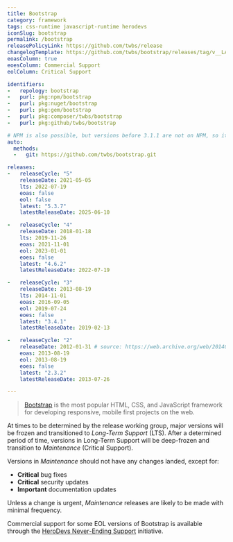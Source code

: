 ```yaml
---
title: Bootstrap
category: framework
tags: css-runtime javascript-runtime herodevs
iconSlug: bootstrap
permalink: /bootstrap
releasePolicyLink: https://github.com/twbs/release
changelogTemplate: https://github.com/twbs/bootstrap/releases/tag/v__LATEST__
eoasColumn: true
eoesColumn: Commercial Support
eolColumn: Critical Support

identifiers:
-   repology: bootstrap
-   purl: pkg:npm/bootstrap
-   purl: pkg:nuget/bootstrap
-   purl: pkg:gem/bootstrap
-   purl: pkg:composer/twbs/bootstrap
-   purl: pkg:github/twbs/bootstrap

# NPM is also possible, but versions before 3.1.1 are not on NPM, so it's better to use git.
auto:
  methods:
  -   git: https://github.com/twbs/bootstrap.git

releases:
-   releaseCycle: "5"
    releaseDate: 2021-05-05
    lts: 2022-07-19
    eoas: false
    eol: false
    latest: "5.3.7"
    latestReleaseDate: 2025-06-10

-   releaseCycle: "4"
    releaseDate: 2018-01-18
    lts: 2019-11-26
    eoas: 2021-11-01
    eol: 2023-01-01
    eoes: false
    latest: "4.6.2"
    latestReleaseDate: 2022-07-19

-   releaseCycle: "3"
    releaseDate: 2013-08-19
    lts: 2014-11-01
    eoas: 2016-09-05
    eol: 2019-07-24
    eoes: false
    latest: "3.4.1"
    latestReleaseDate: 2019-02-13

-   releaseCycle: "2"
    releaseDate: 2012-01-31 # source: https://web.archive.org/web/20140216052758/https://blog.twitter.com/2012/say-hello-to-bootstrap-2
    eoas: 2013-08-19
    eol: 2013-08-19
    eoes: false
    latest: "2.3.2"
    latestReleaseDate: 2013-07-26

---
```


> [Bootstrap](https://getbootstrap.com/) is the most popular HTML, CSS, and JavaScript framework
> for developing responsive, mobile first projects on the web.

At times to be determined by the release working group, major versions will be frozen and
transitioned to _Long-Term Support_ (LTS). After a determined period of time, versions in Long-Term
Support will be deep-frozen and transition to _Maintenance_ (Critical Support).

Versions in _Maintenance_ should not have any changes landed, except for:

- **Critical** bug fixes
- **Critical** security updates
- **Important** documentation updates

Unless a change is urgent, _Maintenance_ releases are likely to be made with minimal frequency.

Commercial support for some EOL versions of Bootstrap is available through the [HeroDevs Never-Ending Support](https://www.herodevs.com/support/nes-bootstrap) initiative.
